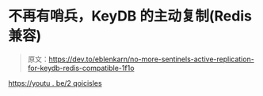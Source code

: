 # 不再有哨兵，KeyDB 的主动复制(Redis 兼容)

> 原文：<https://dev.to/eblenkarn/no-more-sentinels-active-replication-for-keydb-redis-compatible-1f1o>

[https://youtu . be/2 qoicisles](https://youtu.be/2QOICUsBEls)